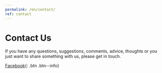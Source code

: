 ```yaml
---
permalink: /en/contact/
ref: contact
---
```


# Contact Us

If you have any questions, suggestions, comments, advice, thoughts or you just want to share something with us, please get in touch.

[Facebook](https://www.facebook.com/foodsharingtaiwan/){: .btn .btn--info}
